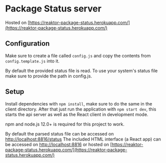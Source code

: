 # Package Status server

Hosted on [https://reaktor-package-status.herokuapp.com/](https://reaktor-package-status.herokuapp.com/)

## Configuration

Make sure to create a file called `config.js` and copy the contents from `config.template.js` into it.

By default the provided status file is read. To use your system's status file make sure to provide the path in config.js.

## Setup

Install dependencies with `npm install`, make sure to do the same in the client directory.
After that just run the application with `npm start dev`, this starts the api server as well as the React client in development mode.

npm and node.js 12.0+ is required for this project to work.

By default the parsed status file can be accessed on [http://localhost:8816/status](http://localhost:8816/status)
The included HTML interface (a React app) can be accessed on [http://localhost:8816](http://localhost:8816) or hosted on [https://reaktor-package-status.herokuapp.com/](https://reaktor-package-status.herokuapp.com/)
